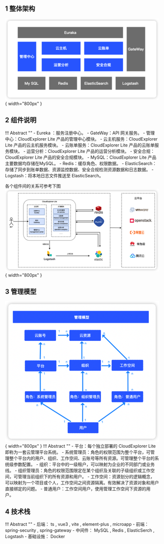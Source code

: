 ## 1 整体架构

![整体架构](./img/systemarch/systemarch.png){ width="800px" }

## 2 组件说明

!!! Abstract ""
    - Eureka ：服务注册中心。
    - GateWay：API 网关服务。
    - 管理中心：CloudExplorer Lite 产品的管理中心模块。
    - 云主机服务：CloudExplorer Lite 产品的云主机服务模块。
    - 云账单服务：CloudExplorer Lite 产品的云账单服务模块。
    - 运营分析：CloudExplorer Lite 产品的运营分析模块。
    - 安全合规：CloudExplorer Lite 产品的安全合规模块。
    - MySQL：CloudExplorer Lite 产品主要数据均存储在MySQL。
    - Redis：缓存角色、权限数据。
    - ElasticSearch：存储了同步到账单数据、资源监控数据、安全合规检测资源数据和日志数据。
    - Logstash：将本地日志文件推送至 ElasticSearch。

各个组件间的关系可参考下图  
![组件说明](./img/systemarch/components.png){ width="800px" }

## 3 管理模型

![管理模型](./img/systemarch/管理模型.png){ width="800px" }
!!! Abstract ""
    - 平台：每个独立部署的 CloudExplorer Lite 即称为一套云管理平台系统。
    - 系统管理员：角色的权限范围为整个平台，可管理整个平台内的用户、组织、工作空间、云账号等所有资源。可管理整个平台的系统级参数配置。
    - 组织：平台中的一级租户，可以映射为企业的不同部门或业务线。
    - 组织管理员：角色的权限范围限定在某个组织及关联的子级组织或工作空间，可管理当前组织下的所有资源和用户。
    - 工作空间：资源划分的逻辑概念，可以映射为一个项目或个人，工作空间之间资源隔离。有效解决了资源对象和用户直接绑定的问题。
    - 普通用户：工作空间用户，使用管理工作空间下资源的用户。
    
## 4 技术栈

!!! Abstract ""
    - 后端： ts , vue3 , vite , element-plus , microapp
    - 前端： spring-security , spring-gateway
    - 中间件： MySQL , Redis , ElasticSerch , Logstash
    - 基础设施： Docker
